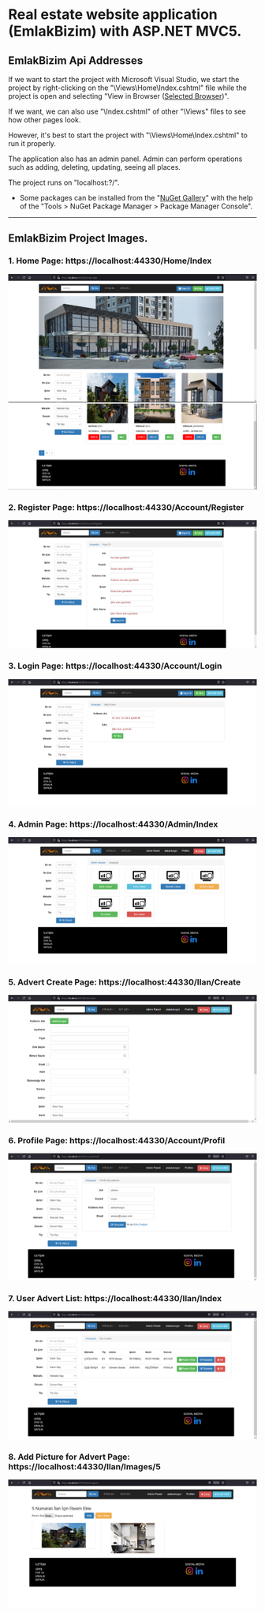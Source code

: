 # Real estate website application (EmlakBizim) with ASP.NET MVC5.

## EmlakBizim Api Addresses

If we want to start the project with Microsoft Visual Studio, we start the project by right-clicking on the "\Views\Home\Index.cshtml" file while the project is open and selecting "View in Browser ([Selected Browser](https://www.google.com.tr/))".

If we want, we can also use "\Index.cshtml" of other "\Views" files to see how other pages look.

However, it's best to start the project with "\Views\Home\Index.cshtml" to run it properly.

The application also has an admin panel. Admin can perform operations such as adding, deleting, updating, seeing all places.

The project runs on "localhost:?/".

- Some packages can be installed from the "[NuGet Gallery](https://www.nuget.org/packages/Microsoft.AspNet.Identity.Core)" with the help of the "Tools > NuGet Package Manager > Package Manager Console".
----
## EmlakBizim Project Images.

### 1. Home Page:  https://localhost:44330/Home/Index
![](/pictures/HomePage1.PNG)
![](/pictures/HomePage2.PNG)

### 2. Register Page:  https://localhost:44330/Account/Register
![](/pictures/RegisterPage.PNG)

### 3. Login Page:  https://localhost:44330/Account/Login
![](/pictures/LoginPage.PNG)

### 4. Admin Page:  https://localhost:44330/Admin/Index
![](/pictures/AdminPage.PNG)

### 5. Advert Create Page:  https://localhost:44330/Ilan/Create
![](/pictures/AdvertCreatePage.PNG)

### 6. Profile Page:  https://localhost:44330/Account/Profil
![](/pictures/ProfilePage.PNG)

### 7. User Advert List:  https://localhost:44330/Ilan/Index
![](/pictures/AdvertListPage.PNG)

### 8. Add Picture for Advert Page:  https://localhost:44330/Ilan/Images/5
![](/pictures/AddPictureforAdvertPage.PNG)
